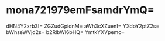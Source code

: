 # mona721979emFsamdrYmQ=
dHN4Y2xrb3I=
ZGZudGpidnM=
aWh3cXZuenI=
YXdoY2ptZ2s=
bWhseWVjd2s=
b2RlbWl6bHQ=
YmtkYXVpemo=
